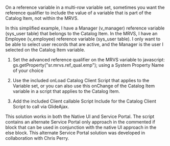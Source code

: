 On a reference variable in a multi-row variable set, sometimes you want the reference qualifier to include the value of a variable that is part of the Catalog Item, not within the MRVS.

In this simplified example, I have a Manager (v_manager) reference variable (sys_user table) that belongs to the Catalog Item.  In the MRVS, I have an Employee (v_employee) reference variable (sys_user table).  I only want to be able to select user records that are active, and the Manager is the user I selected on the Catalog Item variable.

1) Set the advanced reference qualifier on the MRVS variable to
   javascript: gs.getProperty("sr.mrvs.ref_qual.emp");
   using a System Property Name of your choice

2) Use the included onLoad Catalog Client Script that applies to the Variable set, or you can also use this onChange of the Catalog Item variable in a script that applies to the Catalog Item.

3) Add the included Client callable Script Include for the Catalog Client Script to call via GlideAjax.

This solution works in both the Native UI and Service Portal.  The script contains an alternate Service Portal only approach in the commented if block that can be used in conjunction with the native UI approach in the else block.  This alternate Service Portal solution was developed in collaboration with Chris Perry.
